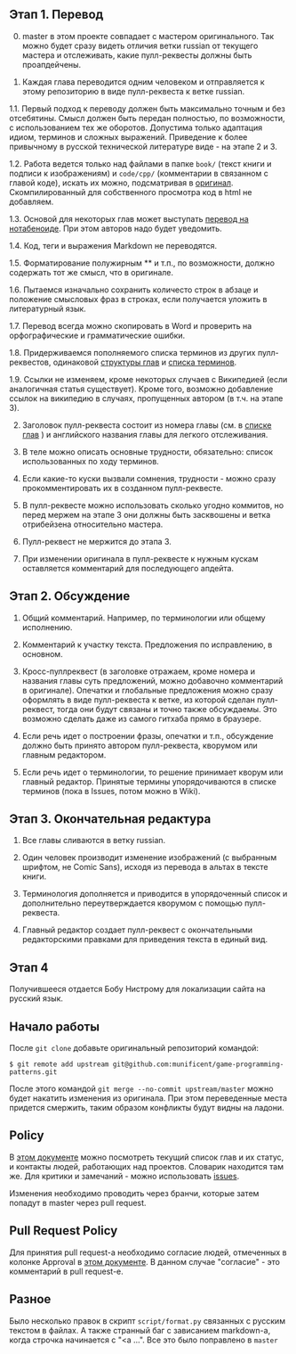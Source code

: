 ## Этап 1. Перевод

0. master в этом проекте совпадает с мастером оригинального. Так можно будет сразу видеть отличия ветки
russian от текущего мастера и отслеживать, какие пулл-реквесты должны быть проапдейчены.

1. Каждая глава переводится одним человеком и отправляется к этому репозиторию в виде пулл-реквеста к ветке russian.

1.1. Первый подход к переводу должен быть максимально точным и без отсебятины. Смысл должен быть передан полностью,
по возможности, с использованием тех же оборотов. Допустима только адаптация идиом, терминов и сложных выражений.
Приведение к более привычному в русской технической литературе виде - на этапе 2 и 3.

1.2. Работа ведется только над файлами в папке `book/` (текст книги и подписи к изображениям) и `code/cpp/`
(комментарии в связанном с главой коде), искать их можно, подсматривая
в [оригинал](http://gameprogrammingpatterns.com/). Скомпилированный для собственного просмотра код в html не добавляем.

1.3. Основой для некоторых глав может выступать [перевод на нотабеноиде](http://notabenoid.com/book/51192).
При этом авторов надо будет уведомить.

1.4. Код, теги и выражения Markdown не переводятся.

1.5. Форматирование полужирным ** и т.п., по возможности, должно содержать тот же смысл, что в оригинале.

1.6. Пытаемся изначально сохранить количесто строк в абзаце и положение смысловых фраз в строках, если получается
 уложить в литературный язык.

1.7. Перевод всегда можно скопировать в Word и проверить на орфографические и грамматические ошибки.

1.8. Придерживаемся пополняемого списка терминов из других пулл-реквестов, одинаковой
[структуры глав](https://github.com/taksebeperevod/game-programming-patterns/issues/5)
и [списка терминов](https://github.com/taksebeperevod/game-programming-patterns/issues/4).

1.9. Ссылки не изменяем, кроме некоторых случаев с Википедией (если аналогичная статья существует). Кроме того,
возможно добавление ссылок на википедию в случаях, пропущенных автором (в т.ч. на этапе 3).

2. Заголовок пулл-реквеста состоит из номера главы (см. в
[списке глав](https://github.com/taksebeperevod/game-programming-patterns/issues/6) ) и английского
названия главы для легкого отслеживания.

3. В теле можно описать основные трудности, обязательно: список использованных по ходу терминов.

4. Если какие-то куски вызвали сомнения, трудности - можно сразу прокомментировать их в созданном пулл-реквесте.

5. В пулл-реквесте можно использовать сколько угодно коммитов, но перед мержем на этапе 3 они должны быть засквошены
и ветка отрибейзена относительно мастера.

6. Пулл-реквест не мержится до этапа 3.

5. При изменении оригинала в пулл-реквесте к нужным кускам оставляется комментарий для последующего апдейта.

## Этап 2. Обсуждение

1. Общий комментарий. Например, по терминологии или общему исполнению.

2. Комментарий к участку текста. Предложения по исправлению, в основном.

3. Кросс-пуллреквест (в заголовке отражаем, кроме номера и названия главы суть предложений, можно добавочно
комментарий в оригинале). Опечатки и глобальные предложения можно сразу оформлять в виде пулл-реквеста к ветке,
из которой сделан пулл-реквест, тогда они будут связаны и точно также обсуждаемы. Это возможно сделать даже
из самого гитхаба прямо в браузере.

4. Если речь идет о построении фразы, опечатки и т.п., обсуждение должно быть принято автором пулл-реквеста, кворумом
или главным редактором.

5. Если речь идет о терминологии, то решение принимает кворум или главный редактор. Принятые термины упорядочиваются
в списке терминов (пока в Issues, потом можно в Wiki).

## Этап 3. Окончательная редактура

1. Все главы сливаются в ветку russian.

2. Один человек производит изменение изображений (с выбранным шрифтом, не Comic Sans), исходя из перевода в альтах
в тексте книги.

3. Терминология дополняется и приводится в упорядоченный список и дополнительно переутверждается кворумом с помощью пулл-реквеста.

4. Главный редактор создает пулл-реквест с окончательными редакторскими правками для приведения текста в единый вид.

## Этап 4

Получившееся отдается Бобу Нистрому для локализации сайта на русский язык.

## Начало работы

После `git clone` добавьте оригинальный репозиторий командой:

    $ git remote add upstream git@github.com:munificent/game-programming-patterns.git

После этого командой `git merge --no-commit upstream/master` можно будет накатить изменения из оригинала. При этом переведенные места придется смержить, таким образом конфликты будут видны на ладони.

## Policy

В  [этом документе](https://docs.google.com/spreadsheets/d/1SqVZ-lTmtaQByOD17ZrEGPhBuTIM-IUfAtIcBE-D8d0) можно посмотреть текущий список глав и их статус, и контакты людей, работающих над проектов.
Словарик находится там же. Для критики и замечаний - можно использовать [issues](https://github.com/ol-loginov/game-programming-patterns/issues).

Изменения необходимо проводить через бранчи, которые затем попадут в master через pull request.

## Pull Request Policy

Для принятия pull request-a необходимо согласие людей, отмеченных в колонке Approval в [этом документе](https://docs.google.com/spreadsheets/d/1SqVZ-lTmtaQByOD17ZrEGPhBuTIM-IUfAtIcBE-D8d0).
В данном случае "согласие" - это комментарий в pull request-е.

## Разное

Было несколько правок в скрипт `script/format.py` связанных с русским текстом в файлах. А также странный баг с зависанием markdown-а, когда строчка начинается с "<a ...". Все это было поправлено в `master`
